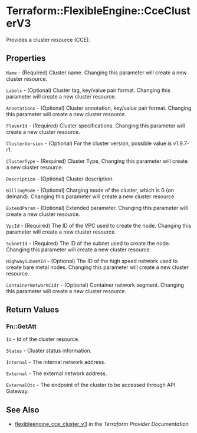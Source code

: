 # Terraform::FlexibleEngine::CceClusterV3

Provides a cluster resource (CCE).

## Properties

`Name` - (Required) Cluster name. Changing this parameter will create a new cluster resource.

`Labels` - (Optional) Cluster tag, key/value pair format. Changing this parameter will create a new cluster resource.

`Annotations` - (Optional) Cluster annotation, key/value pair format. Changing this parameter will create a new cluster resource.

`FlavorId` - (Required) Cluster specifications. Changing this parameter will create a new cluster resource.

`ClusterVersion` - (Optional) For the cluster version, possible value is v1.9.7-r1.

`ClusterType` - (Required) Cluster Type, Changing this parameter will create a new cluster resource.

`Description` - (Optional) Cluster description.

`BillingMode` - (Optional) Charging mode of the cluster, which is 0 (on demand). Changing this parameter will create a new cluster resource.

`ExtendParam` - (Optional) Extended parameter. Changing this parameter will create a new cluster resource.

`VpcId` - (Required) The ID of the VPC used to create the node. Changing this parameter will create a new cluster resource.

`SubnetId` - (Required) The ID of the subnet used to create the node. Changing this parameter will create a new cluster resource.

`HighwaySubnetId` - (Optional) The ID of the high speed network used to create bare metal nodes. Changing this parameter will create a new cluster resource.

`ContainerNetworkCidr` - (Optional) Container network segment. Changing this parameter will create a new cluster resource.


## Return Values

### Fn::GetAtt

`Id` -  Id of the cluster resource.

`Status` -  Cluster status information.

`Internal` - The internal network address.

`External` - The external network address.

`ExternalOtc` - The endpoint of the cluster to be accessed through API Gateway.

## See Also

* [flexibleengine_cce_cluster_v3](https://www.terraform.io/docs/providers/flexibleengine/r/cce_cluster_v3.html) in the _Terraform Provider Documentation_